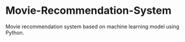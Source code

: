 # Movie-Recommendation-System
Movie recommendation system based on machine learning model using Python.
